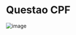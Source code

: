 # Questao CPF
![image](https://github.com/Fabio-jr-SM/manipulacao-de-arquivos-em-C/assets/91484736/3fdf2fd7-854c-4453-a686-d9c4d5c3cc06)
